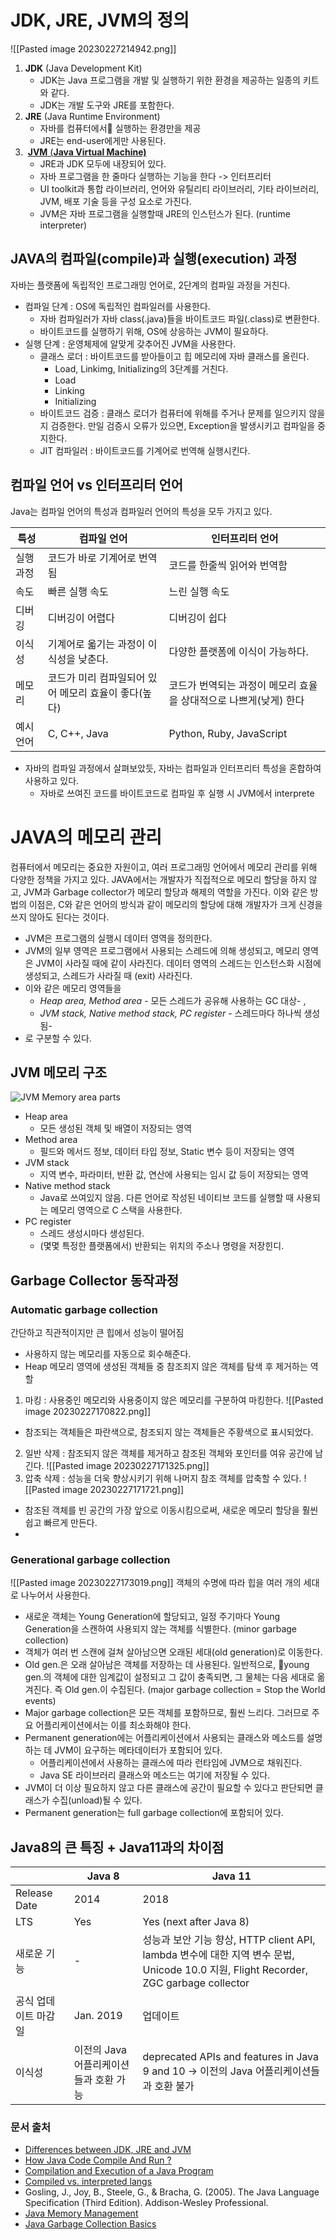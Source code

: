 #  JDK, JRE, JVM의 정의

![[Pasted image 20230227214942.png]]
[](https://media.geeksforgeeks.org/wp-content/uploads/20210218150010/JDK.png)
1. **JDK** (Java Development Kit)
	- JDK는 Java 프로그램을 개발 및 실행하기 위한 환경을 제공하는 일종의 키트와 같다.
	- JDK는 개발 도구와 JRE를 포함한다.
2. **JRE** (Java Runtime Environment)
	- 자바를 컴퓨터에서 실행하는 환경만을 제공
	- JRE는 end-user에게만 사용된다.
3.  [**JVM** (**Java Virtual Machine)**]()
	- JRE과 JDK 모두에 내장되어 있다.
	- 자바 프로그램을 한 줄마다 실행하는 기능을 한다 -> 인터프리터 
	- UI toolkit과 통합 라이브러리, 언어와 유틸리티 라이브러리, 기타 라이브러리, JVM, 배포 기술 등을 구성 요소로 가진다.
	- JVM은 자바 프로그램을 실행할때 JRE의 인스턴스가 된다. (runtime interpreter)

## JAVA의 컴파일(compile)과 실행(execution) 과정
자바는 플랫폼에 독립적인 프로그래밍 언어로, 2단계의 컴파일 과정을 거친다.
- 컴파일 단계 : OS에 독립적인 컴파일러를 사용한다.
	- 자바 컴파일러가 자바 class(.java)들을 바이트코드 파일(.class)로 변환한다.
	- 바이트코드를 실행하기 위해, OS에 상응하는 JVM이 필요하다.
- 실행 단계 : 운영체제에 알맞게 갖추어진 JVM을 사용한다.
	- 클래스 로더 : 바이트코드를 받아들이고 힙 메모리에 자바 클래스를 올린다.
		- Load, Linkimg, Initializing의 3단계를 거친다.
		- Load
		- Linking
		- Initializing
	- 바이트코드 검증 : 클래스 로더가 컴퓨터에 위해를 주거나 문제를 일으키지 않을지 검증한다. 만일 검증시 오류가 있으면, Exception을 발생시키고 컴파일을 중지한다.
	- JIT 컴파일러 : 바이트코드를 기계어로 번역해 실행시킨다.
##  컴파일 언어 vs 인터프리터 언어
Java는 컴파일 언어의 특성과 컴파일러 언어의 특성을 모두 가지고 있다.

| 특성 | 컴파일 언어 | 인터프리터 언어 |
|---------|------------------|----------------------|
| 실행 과정 | 코드가 바로 기계어로 번역됨 | 코드를 한줄씩 읽어와 번역함 |
| 속도 | 빠른 실행 속도 | 느린 실행 속도 |
| 디버깅 | 디버깅이 어렵다 | 디버깅이 쉽다 |
| 이식성 | 기계어로 옯기는 과정이 이식성을 낮춘다. | 다양한 플랫폼에 이식이 가능하다.  |
| 메모리 | 코드가 미리 컴파일되어 있어 메모리 효율이 좋다(높다) | 코드가 번역되는 과정이 메모리 효율을 상대적으로 나쁘게(낮게) 한다 |
| 예시 언어 | C, C++, Java | Python, Ruby, JavaScript |

- 자바의 컴파일 과정에서 살펴보았듯, 자바는 컴파일과 인터프리터 특성을 혼합하여 사용하고 있다. 
	- 자바로 쓰여진 코드를 바이트코드로 컴파일 후 실행 시 JVM에서 interprete

# JAVA의 메모리 관리
컴퓨터에서 메모리는 중요한 자원이고, 여러 프로그래밍 언어에서 메모리 관리를 위해 다양한 정책을 가지고 있다. JAVA에서는 개발자가 직접적으로 메모리 할당을 하지 않고, JVM과 Garbage collector가 메모리 할당과 해제의 역할을 가진다. 이와 같은 방법의 이점은, C와 같은 언어의 방식과 같이 메모리의 할당에 대해 개발자가 크게 신경을 쓰지 않아도 된다는 것이다. 

- JVM은 프로그램의 실행시 데이터 영역을 정의한다. 
- JVM의 일부 영역은 프로그램에서 사용되는 스레드에 의해 생성되고, 메모리 영역은 JVM이 사라질 때에 같이 사라진다. 데이터 영역의 스레드는 인스턴스화 시점에 생성되고, 스레드가 사라질 때 (exit) 사라진다. 
- 이와 같은 메모리 영역들을 
	- *Heap area, Method area* - 모든 스레드가 공유해 사용하는 GC 대상- , 
	- *JVM stack, Native method stack, PC register* - 스레드마다 하나씩 생성됨-
- 로 구분할 수 있다.

##  JVM 메모리 구조
![JVM Memory area parts](https://media.geeksforgeeks.org/wp-content/uploads/Memory.png)[](https://media.geeksforgeeks.org/wp-content/uploads/Memory.png)

- Heap area 
	- 모든 생성된 객체 및 배열이 저장되는 영역
- Method area
	- 필드와 메서드 정보, 데이터 타입 정보, Static 변수 등이 저장되는 영역
- JVM stack
	- 지역 변수, 파라미터, 반환 값, 연산에 사용되는 임시 값 등이 저장되는 영역
- Native method stack 
	- Java로 쓰여있지 않음. 다른 언어로 작성된 네이티브 코드를 실행할 때 사용되는 메모리 영역으로 C 스택을 사용한다.
- PC register
	- 스레드 생성시마다 생성된다.
	- (몇몇 특정한 플랫폼에서) 반환되는 위치의 주소나 명령을 저장힌디.

##  Garbage Collector 동작과정

### Automatic garbage collection
간단하고 직관적이지만 큰 힙에서 성능이 떨어짐
- 사용하지 않는 메모리를 자동으로 회수해준다.
- Heap 메모리 영역에 생성된 객체들 중 참조죄지 않은 객체를 탐색 후 제거하는 역할
1. 마킹 : 사용중인 메모리와 사용중이지 않은 메모리를 구분하여 마킹한다.
![[Pasted image 20230227170822.png]]
- 참조되는 객체들은 파란색으로, 참조되지 않는 객체들은 주황색으로 표시되었다.
2. 일반 삭제 : 참조되지 않은 객체를 제거하고 참조된 객체와 포인터를 여유 공간에 남긴다.
![[Pasted image 20230227171325.png]]
3. 압축 삭제 : 성능을 더욱 향상시키기 위해 나머지 참조 객체를 압축할 수 있다.
![[Pasted image 20230227171721.png]]
- 참조된 객체를 빈 공간의 가장 앞으로 이동시킴으로써, 새로운 메모리 할당을 훨씬 쉽고 빠르게 만든다.
- 
### Generational garbage collection
![[Pasted image 20230227173019.png]]
객체의 수명에 따라 힙을 여러 개의 세대로 나누어서 사용한다. 
- 새로운 객체는 Young Generation에 할당되고, 일정 주기마다 Young Generation을 스캔하여 사용되지 않는 객체를 식별한다. (minor garbage collection) 
- 객체가 여러 번 스캔에 걸쳐 살아남으면 오래된 세대(old generation)로 이동한다.
- Old gen.은 오래 살아남은 객체를 저장하는 데 사용된다. 일반적으로, young gen.의 객체에 대한 임계값이 설정되고 그 값이 충족되면, 그 물체는 다음 세대로 옮겨진다. 즉 Old gen.이 수집된다. (major garbage collection = Stop the World events)
- Major garbage collection은 모든 객체를 포함하므로, 훨씬 느리다. 그러므로 주요 어플리케이션에서는 이를 최소화해야 한다.
- Permanent generation에는 어플리케이션에서 사용되는 클래스와 메소드를 설명하는 데 JVM이 요구하는 메타데이터가 포함되어 있다. 
	- 어플리케이션에서 사용하는 클래스에 따라 런타임에 JVM으로 채워진다. 
	- Java SE 라이브러리 클래스와 메소드는 여기에 저장될 수 있다.
- JVM이 더 이상 필요하지 않고 다른 클래스에 공간이 필요할 수 있다고 판단되면 클래스가 수집(unload)될 수 있다. 
- Permanent generation는 full garbage collection에 포함되어 있다.

##  Java8의 큰 특징 + Java11과의 차이점

|  | Java 8 | Java 11 |
|---------|--------|---------|
| Release Date | 2014 | 2018 |
| LTS | Yes | Yes (next after Java 8) |
| 새로운 기능 | -  |  성능과 보안 기능 향상, HTTP client API, lambda 변수에 대한 지역 변수 문법, Unicode 10.0 지원, Flight Recorder, ZGC garbage collector |
| 공식 업데이트 마감일 | Jan. 2019 | 업데이트 |
| 이식성 | 이전의 Java 어플리케이션들과 호환 가능 | deprecated APIs and features in Java 9 and 10 -> 이전의 Java 어플리케이션들과 호환 불가 |


### 문서 출처
- [Differences between JDK, JRE and JVM](https://www.geeksforgeeks.org/differences-jdk-jre-jvm/)
- [How Java Code Compile And Run ?](https://medium.com/javarevisited/how-java-code-compiled-and-run-e4702fb83ffa)
- [Compilation and Execution of a Java Program](https://www.geeksforgeeks.org/compilation-execution-java-program/)
- [Compiled vs. interpreted langs](https://www.ibm.com/docs/en/zos-basic-skills?topic=zos-compiled-versus-interpreted-languages)
- Gosling, J., Joy, B., Steele, G., & Bracha, G. (2005). The Java Language Specification (Third Edition). Addison-Wesley Professional.
- [Java Memory Management](https://www.geeksforgeeks.org/java-memory-management/)
- [Java Garbage Collection Basics](https://www.oracle.com/webfolder/technetwork/tutorials/obe/java/gc01/index.html)